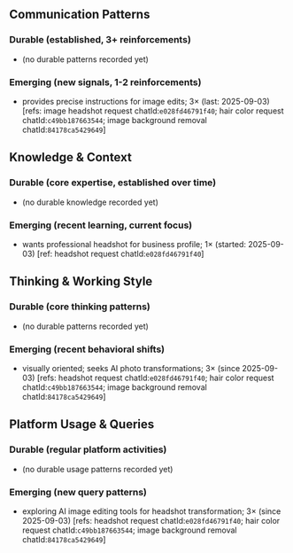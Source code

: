 ## Communication Patterns
### Durable (established, 3+ reinforcements)
- (no durable patterns recorded yet)

### Emerging (new signals, 1-2 reinforcements)
- provides precise instructions for image edits; 3× (last: 2025-09-03) [refs: image headshot request chatId:`e028fd46791f40`; hair color request chatId:`c49bb187663544`; image background removal chatId:`84178ca5429649`]

## Knowledge & Context
### Durable (core expertise, established over time)
- (no durable knowledge recorded yet)

### Emerging (recent learning, current focus)
- wants professional headshot for business profile; 1× (started: 2025-09-03) [ref: headshot request chatId:`e028fd46791f40`]

## Thinking & Working Style
### Durable (core thinking patterns)
- (no durable patterns recorded yet)

### Emerging (recent behavioral shifts)
- visually oriented; seeks AI photo transformations; 3× (since 2025-09-03) [refs: headshot request chatId:`e028fd46791f40`; hair color request chatId:`c49bb187663544`; image background removal chatId:`84178ca5429649`]

## Platform Usage & Queries
### Durable (regular platform activities)
- (no durable usage patterns recorded yet)

### Emerging (new query patterns)
- exploring AI image editing tools for headshot transformation; 3× (since 2025-09-03) [refs: headshot request chatId:`e028fd46791f40`; hair color request chatId:`c49bb187663544`; image background removal chatId:`84178ca5429649`]